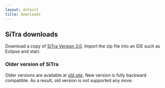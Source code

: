 ```yaml
---
layout: default
title: Downloads
---
```

## SiTra downloads
Download a copy of [SiTra Version 3.0][v3]. Import the zip file into an IDE
such as Eclipse and start.

### Older version of SiTra
Older versions are available at [old site](http://www.cs.bham.ac.uk/~bxb/Sitra/index.html).
New version is fully backward compatible.  As a result, old version is not
supported any more.


[v3]: http://www.cs.bham.ac.uk/~bxb/Sitra/sitra3.0-src.zip "SiTra Version 3.0"
